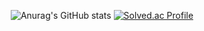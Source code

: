 <div align="center">
  
![Anurag's GitHub stats](https://github-readme-stats.vercel.app/api?username=MINUUUUUUUUUUUU&show_icons=true&theme=default)
[![Solved.ac Profile](http://mazassumnida.wtf/api/v2/generate_badge?boj=m2nuu)](https://solved.ac/m2nuu/)
  
</div>
<!--
**MINUUUUUUUUUUUU/MINUUUUUUUUUUUU** is a ✨ _special_ ✨ repository because its `README.md` (this file) appears on your GitHub profile.
-->
